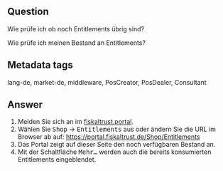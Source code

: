 ## Question

Wie prüfe ich ob noch Entitlements übrig sind?

Wie prüfe ich meinen Bestand an Entitlements?

## Metadata tags

lang-de, market-de, middleware, PosCreator, PosDealer, Consultant

## Answer

1. Melden Sie sich an im [fiskaltrust.portal](https://portal.fiskaltrust.de/Account/Login?returnUrl=%2fHome%2fDashboard).
2. Wählen Sie <kbd>Shop</kbd> &rarr; <kbd>Entitlements</kbd> aus oder 
ändern Sie die URL im Browser ab auf:
https://portal.fiskaltrust.de/Shop/Entitlements
3. Das Portal zeigt auf dieser Seite den noch verfügbaren Bestand an.
4. Mit der Schaltfläche <kbd>Mehr…</kbd> werden auch die bereits konsumierten Entitlements eingeblendet.
